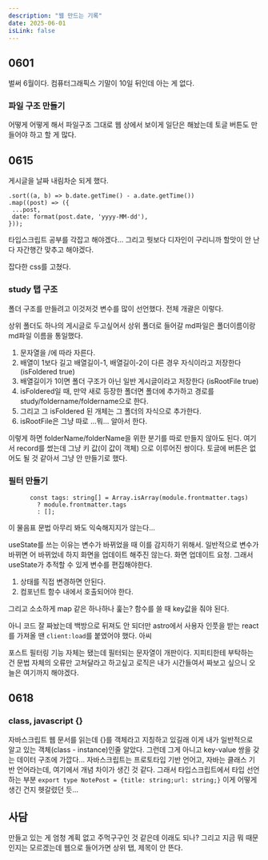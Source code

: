 ```yaml
---
description: "웹 만드는 기록"
date: 2025-06-01
isLink: false
---
```


## 0601

벌써 6월이다. 컴퓨터그래픽스 기말이 10일 뒤인데 아는 게 없다.

### 파일 구조 만들기

어떻게 어떻게 해서 파일구조 그대로 웹 상에서 보이게 일단은 해놨는데 토글 버튼도 만들어야 하고 할 게 많다.

## 0615

게시글을 날짜 내림차순 되게 했다.

```
.sort((a, b) => b.date.getTime() - a.date.getTime())
.map((post) => ({
 ...post,
 date: format(post.date, 'yyyy-MM-dd'),
}));
```

타입스크립트 공부를 각잡고 해야겠다...
그리고 뭣보다 디자인이 구리니까 할맛이 안 난다 자간행간 맞추고 해야겠다.

잡다한 css를 고쳤다.

### study 탭 구조

폴더 구조를 만들려고 이것저것 변수를 많이 선언했다.
전체 개괄은 이렇다.

상위 폴더도 하나의 게시글로 두고싶어서 상위 폴더로 들어갈 md파일은 폴더이름이랑 md파일 이름을 통일했다.

1. 문자열을 /에 따라 자른다.
2. 배열이 1보다 길고 배열길이-1, 배열길이-2이 다른 경우 자식이라고 저장한다(isFoldered true)
3. 배열길이가 1이면 폴더 구조가 아닌 일반 게시글이라고 저장한다 (isRootFile true)
4. isFoldered일 때, 만약 새로 등장한 폴더면 폴더에 추가하고 경로를 study/foldername/foldername으로 한다.
5. 그리고 그 isFoldered 된 개체는 그 폴더의 자식으로 추가한다.
6. isRootFile은 그냥 따로 ...뭐... 알아서 한다.

이렇게 하면 folderName/folderName을 위한 분기를 따로 만들지 않아도 된다.
여기서 record를 썼는데 그냥 키 값(이 값이 객체) 으로 이루어진 쌍이다.
토글에 버튼은 없어도 될 것 같아서 그냥 안 만들기로 했다.

### 필터 만들기

```
      const tags: string[] = Array.isArray(module.frontmatter.tags)
        ? module.frontmatter.tags
        : [];
```

이 물음표 문법 아무리 봐도 익숙해지지가 않는다...

useState를 쓰는 이유는 변수가 바뀌었을 때 이를 감지하기 위해서.
일반적으로 변수가 바뀌면 어 바뀌었네 하지 화면을 업데이트 해주진 않는다. 화면 업데이트 요청.
그래서 useState가 추적할 수 있게 변수를 편집해야한다.

1. 상태를 직접 변경하면 안된다.
2. 컴포넌트 함수 내에서 호출되어야 한다.

그리고 소소하게 map 같은 하나하나 훑는? 함수를 쓸 때 key값을 줘야 된다.

아니 코드 잘 짜놨는데 백방으로 뒤져도 안 되더만 astro에서 사용자 인풋을 받는 react를 가져올 땐 `client:load`를 붙였어야 했다.
아씨

포스트 필터링 기능 자체는 됐는데 필터되는 문자열이 개판이다. 지피티한테 부탁하는 건 문법 자체의 오류만 고쳐달라고 하고싶고 로직은 내가 시간들여서 짜보고 싶으니 오늘은 여기까지 해야겠다.

## 0618

### class, javascript {}

자바스크립트 웹 문서를 읽는데 {}를 객체라고 지칭하고 있길래 이게 내가 일반적으로 알고 있는 객체(class - instance)인줄 알았다. 그런데 그게 아니고 key-value 쌍을 갖는 데이터 구조에 가깝다... 자바스크립트는 프로토타입 기반 언어고, 자바는 클래스 기반 언어라는데, 여기에서 개념 차이가 생긴 것 같다. 그래서 타입스크립트에서 타입 선언하는 부분 `export type NotePost = {title: string;url: string;}` 이게 어떻게 생긴 건지 헷갈렸던 듯...

## 사담

만들고 있는 게 엄청 계획 없고 주먹구구인 것 같은데 이래도 되나?
그리고 지금 뭐 때문인지는 모르겠는데 웹으로 들어가면 상위 탭, 제목이 안 뜬다.
